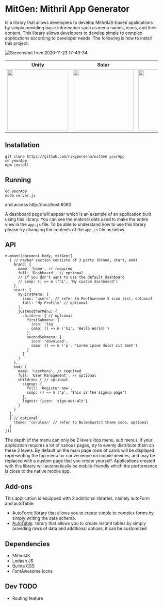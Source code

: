 # MitGen: Mithril App Generator

Is a library that allows developers to develop MithrilJS-based applications by simply providing basic information such as menu names, icons, and their content.
This library allows developers to develop simple to complex applications according to developer needs. The following is how to install this project:

![Screenshot from 2020-11-23 17-49-34](https://user-images.githubusercontent.com/11875540/99953746-4cc0d080-2db4-11eb-99af-cee36233a30b.png)

|Unity|Solar|Cerulean|
|-----|-----|--------|
|<img src="https://user-images.githubusercontent.com/11875540/99954319-1f285700-2db5-11eb-9ed3-eb51ba10a5f1.png" width="200">|<img src="https://user-images.githubusercontent.com/11875540/99954502-762e2c00-2db5-11eb-864f-5f6adde1590e.png"  width="200">|<img src="https://user-images.githubusercontent.com/11875540/99954400-41ba7000-2db5-11eb-9e7d-55618916a5ab.png" width="200">|

## Installation
```
git clone https://github.com/rikyperdana/mitGen yourApp
cd yourApp
npm install
```

## Running
```
cd yourApp
node server.js
```
and access http://localhost:8080

A dashboard page will appear which is an example of an application built using this library. You can see the material data used to make the entire view in the 
`app.js` file. To be able to understand how to use this library please try changing the contents of the `app.js` file as below.

## API

```
m.mount(document.body, mitGen({
  { // navbar section consists of 3 parts (brand, start, end)
    brand: {
      name: 'home', // required
      full: 'Dashboard', // optional
      // if you don't want to use the default dashboard
      // comp: () => m ('h1', 'My custom dashboard')
    },
    start: {
      myFirstMenu: {
        icon: 'users', // refer to FontAwesome 5 icon list, optional
        full: 'My Profile' // optional
      },
      justAnotherMenu: {
        children: { // optional
          firstSubmenu: {
            icon: 'tag',
            comp: () => m ('h1', 'Hello World!')
          },
          secondSubmenu: {
            icon: 'download',
            comp: () => m ('p', 'Lorem ipsum dolor sit amet')
          }
        }
      }
    },
    end: {
      name: 'userMenu', // required
      full: 'User Management', // optional
      children: { // optional
        signup: {
          full: 'Register now',
          comp: () => m ('p', 'This is the signup page')
        },
        logout: {icon: 'sign-out-alt'}
      }
    }
  },
  { // optional
    theme: 'cerulean' // refer to BulmaSwatch theme code, optional
  }
}))
```

The depth of the menu can only be 2 levels (top menu, sub menu). If your application requires a lot of various pages, try to evenly distribute them on these 2 
levels. By default on the main page rows of cards will be displayed representing the top menu for convenience on mobile devices, and may be replaced with a 
custom page that you create yourself. Applications created with this library will automatically be mobile-friendly which the performance is close to the native 
mobile app.

## Add-ons
This application is equipped with 2 additional libraries, namely autoForm and autoTable:

- [AutoForm](https://github.com/rikyperdana/autoForm): library that allows you to create simple to complex forms by simply writing the data schema.
- [AutoTable](https://github.com/rikyperdana/autoTable): library that allows you to create instant tables by simply providing rows of data and additional 
options, it can be customized

## Dependencies
- MithrilJS
- Lodash JS
- Bulma CSS
- FontAwesome Icons

## Dev TODO
- Routing feature
